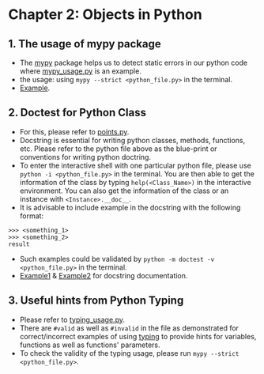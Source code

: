 # Chapter 2: Objects in Python # 

## 1. The usage of mypy package ##

- The [mypy](https://mypy.readthedocs.io/en/stable/getting_started.html) package helps us to detect static errors in our python code where [mypy_usage.py](https://github.com/dukele35/python-oop-practices/blob/main/chap2-objects-in-python/mypy_usage.py) is an example.
- the usage: using `mypy --strict <python_file.py>` in the terminal.
- [Example](http://mypy-lang.org/).

## 2. Doctest for Python Class ##

- For this, please refer to [points.py](https://github.com/dukele35/python-oop-practices/blob/main/chap2-objects-in-python/points.py).
- Docstring is essential for writing python classes, methods, functions, etc. Please refer to the python file above as the blue-print or conventions for writing python doctring. 
- To enter the interactive shell with one particular python file, please use `python -i <python_file.py>` in the terminal. You are then able to get the information of the class by typing `help(<Class_Name>)` in the interactive environment. You can also get the information of the class or an instance with `<Instance>.__doc__`. 
- It is advisable to include example in the docstring with the following format:
```
>>> <something_1>
>>> <something_2>
result 
```
- Such examples could be validated by `python -m doctest -v <python_file.py>` in the terminal.
- [Example1](https://realpython.com/documenting-python-code/) & [Example2](https://www.programiz.com/python-programming/docstrings) for docstring documentation.

## 3. Useful hints from Python Typing ##

- Please refer to [typing_usage.py](https://github.com/dukele35/python-oop-practices/blob/main/chap2-objects-in-python/typing_usage.py).
- There are `#valid` as well as `#invalid` in the file as demonstrated for correct/incorrect examples of using [typing](https://docs.python.org/3/library/typing.html) to provide hints for variables, functions as well as functions' parameters. 
- To check the validity of the typing usage, please run `mypy --strict <python_file.py>`.
